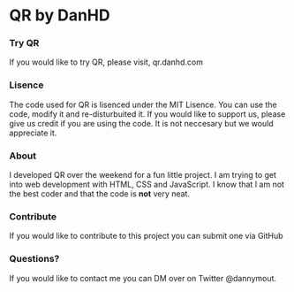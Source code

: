 # QR by DanHD

<h3>Try QR</h3>
<p>If you would like to try QR, please visit, qr.danhd.com</p>

<h3>Lisence</h3>
<p>The code used for QR is lisenced under the MIT Lisence. You can use the code, modify it and re-disturbuited it. If you would 
like to support us, please give us credit if you are using the code. It is not neccesary but we would appreciate it.</p>

<h3>About</h3>
<p>I developed QR over the weekend for a fun little project. I am trying to get into web development with HTML, CSS and
JavaScript. I know that I am not the best coder and that the code is <b>not</b> very neat.</p>

<h3>Contribute</h3>
<p>If you would like to contribute to this project you can submit one via GitHub</p>

<h3>Questions?</h3>
<p>If you would like to contact me you can DM over on Twitter @dannymout.
